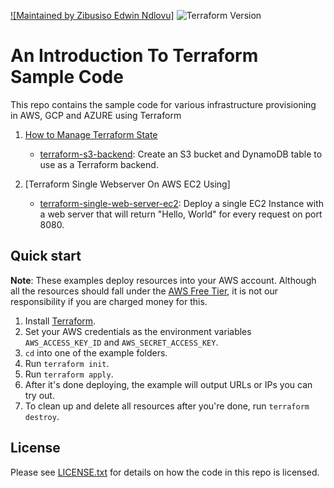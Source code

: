 [![Maintained by Zibusiso Edwin Ndlovu]](https://github.com/zibusiso-ndlovu/terraform-examples)
![Terraform Version](https://img.shields.io/badge/tf-%3E%3D0.12.0-blue.svg)

# An Introduction To Terraform Sample Code

This repo contains the sample code for various infrastructure provisioning in AWS, GCP and AZURE using Terraform 

1. [How to Manage Terraform State](https://www.terraform.io/docs/backends/types/s3.html)
    * [terraform-s3-backend](./terraform-s3-backend): Create an S3 bucket and DynamoDB table to use as a Terraform backend. 
  
1. [Terraform Single Webserver On AWS EC2 Using]
    * [terraform-single-web-server-ec2](./terraform-single-web-server-ec2): Deploy a single EC2 Instance with a web server that will return
      "Hello, World" for every request on port 8080.

## Quick start

**Note**: These examples deploy resources into your AWS account. Although all the resources should fall under the
[AWS Free Tier](https://aws.amazon.com/free/), it is not our responsibility if you are charged money for this.

1. Install [Terraform](https://www.terraform.io/).
1. Set your AWS credentials as the environment variables `AWS_ACCESS_KEY_ID` and `AWS_SECRET_ACCESS_KEY`.
1. `cd` into one of the example folders.
1. Run `terraform init`.
1. Run `terraform apply`.
1. After it's done deploying, the example will output URLs or IPs you can try out.
1. To clean up and delete all resources after you're done, run `terraform destroy`.

## License

Please see [LICENSE.txt](/LICENSE.txt) for details on how the code in this repo is licensed.

